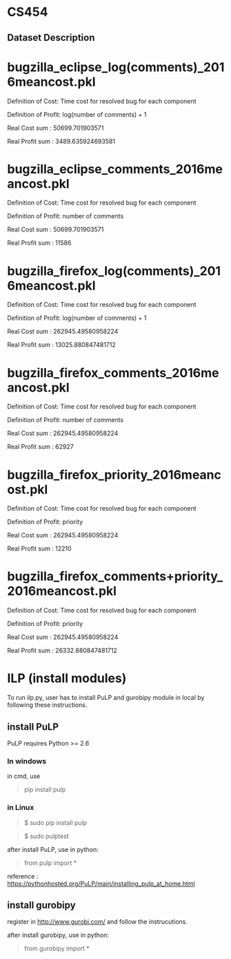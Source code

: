 # CS454

## Dataset Description

# bugzilla_eclipse_log(comments)_2016meancost.pkl

Definition of Cost: Time cost for resolved bug for each component

Definition of Profit: log(number of comments) + 1

Real Cost sum : 50699.701903571

Real Profit sum : 3489.635924693581


# bugzilla_eclipse_comments_2016meancost.pkl

Definition of Cost: Time cost for resolved bug for each component

Definition of Profit: number of comments

Real Cost sum : 50699.701903571

Real Profit sum : 11586


# bugzilla_firefox_log(comments)_2016meancost.pkl

Definition of Cost: Time cost for resolved bug for each component

Definition of Profit: log(number of comments) + 1

Real Cost sum : 262945.49580958224

Real Profit sum : 13025.880847481712


# bugzilla_firefox_comments_2016meancost.pkl

Definition of Cost: Time cost for resolved bug for each component

Definition of Profit: number of comments

Real Cost sum : 262945.49580958224

Real Profit sum : 62927


# bugzilla_firefox_priority_2016meancost.pkl

Definition of Cost: Time cost for resolved bug for each component

Definition of Profit: priority

Real Cost sum : 262945.49580958224

Real Profit sum : 12210


# bugzilla_firefox_comments+priority_2016meancost.pkl

Definition of Cost: Time cost for resolved bug for each component

Definition of Profit: priority

Real Cost sum : 262945.49580958224

Real Profit sum : 26332.880847481712

# ILP (install modules)
To run ilp.py, user has to install PuLP and gurobipy module in local by following these instructions.

## install PuLP
PuLP requires Python >= 2.6

### In windows
in cmd, use

> pip install pulp
### in Linux
> $ sudo pip install pulp

> $ sudo pulptest

after install PuLP, use in python:

> from pulp import *

reference : https://pythonhosted.org/PuLP/main/installing_pulp_at_home.html

## install gurobipy
register in http://www.gurobi.com/ and follow the instrucutions.

after install gurobipy, use in python:

> from gurobipy import *
